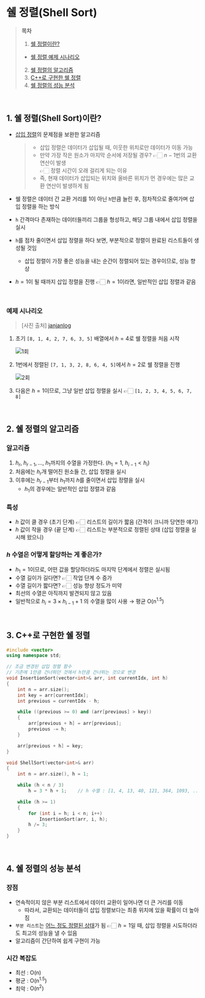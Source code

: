 # 쉘 정렬(Shell Sort)

> **목차**  
> 1. [쉘 정렬이란?](#1-쉘-정렬shell-sort이란)  
>   - [쉘 정렬 예제 시나리오](#예제-시나리오)  
> 2. [쉘 정렬의 알고리즘](#2-쉘-정렬의-알고리즘)  
> 3. [C++로 구현한 쉘 정렬](#3-c로-구현한-쉘-정렬)  
> 4. [쉘 정렬의 성능 분석](#4-쉘-정렬의-성능-분석)  

<br>

## 1. 쉘 정렬(Shell Sort)이란?
- [삽입 정렬](삽입%20정렬(Insertion%20Sort).md)의 문제점을 보완한 알고리즘  
 
    > - 삽입 정렬은 데이터가 삽입될 때, 이웃한 위치로만 데이터가 이동 가능  
    > - 만약 가장 작은 원소가 마지막 순서에 저장될 경우?  👉🏻  $n-1$번의 교환 연산이 발생  
    >   👉🏻 정렬 시간이 오래 걸리게 되는 이유  
    > - 즉, 현재 데이터가 삽입되는 위치와 올바른 위치가 먼 경우에는 많은 교환 연산이 발생하게 됨  

- 쉘 정렬은 데이터 간 교환 거리를 1이 아닌 `h`만큼 늘린 후, 점차적으로 줄여가며 삽입 정렬을 하는 방식
- `h` 간격마다 존재하는 데이터들끼리 그룹을 형성하고, 해당 그룹 내에서 삽입 정렬을 실시
- `h`를 점차 줄이면서 삽입 정렬을 하다 보면, 부분적으로 정렬이 완료된 리스트들이 생성될 것임
    - 삽입 정렬이 가장 좋은 성능을 내는 순간이 정렬되어 있는 경우이므로, 성능 향상
- $h=1$이 될 때까지 삽입 정렬을 진행  👉🏻  $h=1$이라면, 일반적인 삽입 정렬과 같음  

<br>

### 예제 시나리오
> [사진 출처] [janjanlog](https://velog.io/@roro/%EC%9E%90%EB%A3%8C%EA%B5%AC%EC%A1%B0%EC%95%8C%EA%B3%A0%EB%A6%AC%EC%A6%98-%EC%85%B8%EC%A0%95%EB%A0%AC)  

1. 초기 `[8, 1, 4, 2, 7, 6, 3, 5]` 배열에서 $h=4$로 쉘 정렬을 처음 시작  

    ![1회](https://user-images.githubusercontent.com/39042837/110901639-fae28d00-8347-11eb-9bc2-d7fe6eac6900.jpeg)  

2. 1번에서 정렬된 `[7, 1, 3, 2, 8, 6, 4, 5]`에서 $h=2$로 쉘 정렬을 진행  

    ![2회](https://user-images.githubusercontent.com/39042837/110901649-fd44e700-8347-11eb-85f6-c33cdba4974d.jpeg)  

3. 다음은 $h=1$이므로, 그냥 일반 삽입 정렬을 실시  👉🏻  `[1, 2, 3, 4, 5, 6, 7, 8]`  

<br>

## 2. 쉘 정렬의 알고리즘
### 알고리즘
1. $h_r, \ h_{r-1}, ..., \ h_1$까지의 수열을 가정한다.  ($h_1 = 1, \ h_{i-1} < h_i$)  
2. 처음에는 $h_r$개 떨어진 원소들 간, 삽입 정렬을 실시  
3. 이후에는 $h_{r-1}$부터 $h_1$까지 $h$를 줄이면서 삽입 정렬을 실시  
    - $h_1$의 경우에는 일반적인 삽입 정렬과 같음  

### 특성
- $h$ 값이 클 경우 (초기 단계)  👉🏻  리스트의 길이가 짧음 (간격이 크니까 당연한 얘기)
- $h$ 값이 작을 경우 (끝 단계)  👉🏻  리스트는 부분적으로 정렬된 상태 (삽입 정렬을 실시해 왔으니)  

### $h$ 수열은 어떻게 할당하는 게 좋은가?
- $h_1=1$이므로, 어떤 값을 할당하더라도 마지막 단계에서 정렬은 실시됨
- 수열 길이가 길다면?  👉🏻  작업 단계 수 증가
- 수열 길이가 짧다면?  👉🏻  성능 향상 정도가 미약
- 최선의 수열은 아직까지 발견되지 않고 있음
- 일반적으로 $h_i = 3 \times h_{i-1} + 1$ 의 수열을 많이 사용  →  평균 $\mathrm{O(n^{1.5})}$  

<br>

## 3. C++로 구현한 쉘 정렬
```cpp
#include <vector>
using namespace std;

// 조금 변경된 삽입 정렬 함수
// 기존에 1만큼 건너뛰던 것에서 h만큼 건너뛰는 것으로 변경
void InsertionSort(vector<int>& arr, int currentIdx, int h)
{
    int n = arr.size();
    int key = arr[currentIdx];
    int previous = currentIdx - h;

    while ((previous >= 0) and (arr[previous] > key))
    {
        arr[previous + h] = arr[previous];
        previous -= h;
    }

    arr[previous + h] = key;
}

void ShellSort(vector<int>& arr)
{
    int n = arr.size(), h = 1;

    while (h < n / 3)
        h = 3 * h + 1;    // h 수열 : [1, 4, 13, 40, 121, 364, 1093, ...]

    while (h >= 1)
    {
        for (int i = h; i < n; i++)
            InsertionSort(arr, i, h);
        h /= 3;
    }
}
```  

<br>

## 4. 쉘 정렬의 성능 분석
### 장점
- 연속적이지 않은 부분 리스트에서 데이터 교환이 일어나면 더 큰 거리를 이동
    - 따라서, 교환되는 데이터들이 삽입 정렬보다는 최종 위치에 있을 확률이 더 높아짐
- `부분 리스트`는 <u>어느 정도 정렬된 상태</u>가 됨 👉🏻 $h=1$일 때, 삽입 정렬을 시도하더라도 최고의 성능을 낼 수 있음
- 알고리즘이 간단하여 쉽게 구현이 가능  

### 시간 복잡도
- 최선 : $\mathrm{O(n)}$
- 평균 : $\mathrm{O(n^{1.5})}$
- 최악 : $\mathrm{O(n^2)}$